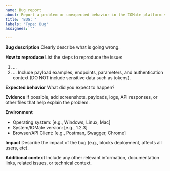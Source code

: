 ```yaml
---
name: Bug report
about: Report a problem or unexpected behavior in the IOMate platform so we can investigate and fix it
title: 'BUG: '
labels: 'Type: Bug'
assignees: ''

---
```




**Bug description**
Clearly describe what is going wrong.



**How to reproduce**
List the steps to reproduce the issue:
1. ...
2. ...
Include payload examples, endpoints, parameters, and authentication context (DO NOT include sensitive data such as tokens).



**Expected behavior**
What did you expect to happen?



**Evidence**
If possible, add screenshots, payloads, logs, API responses, or other files that help explain the problem.



**Environment**
- Operating system: [e.g., Windows, Linux, Mac]
- System/IOMate version: [e.g., 1.2.3]
- Browser/API Client: [e.g., Postman, Swagger, Chrome]


**Impact**
Describe the impact of the bug (e.g., blocks deployment, affects all users, etc).


**Additional context**
Include any other relevant information, documentation links, related issues, or technical context.
